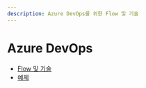 ```yaml
---
description: Azure DevOps를 위한 Flow 및 기술
---
```


# Azure DevOps

* [Flow 및 기술](azure-flow-and-tech.md)
* [예제](azure-examples.md)
